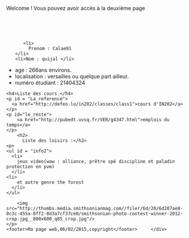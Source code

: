 <html>
  <head>
  	<meta charset="utf-8">
  	<link rel='stylesheet' href='css/style.css' type='text/css' />
    <title>MON SITE</title>
  </head>
  <body>
  <a id = "presentation">Welcome !
  </a href ="cv.html">
  Vous pouvez avoir accès à la deuxième page  </a>
  
  <script> 
function blink(ob) 
{ 
if (ob.style.visibility == "visible" ) 
{ 
ob.style.visibility = "hidden"; 
} 
else 
{ 
ob.style.visibility = "visible"; 
} 
} 
setInterval("blink(bl)",20000); 
</script>  
<br><br><br> 
    <div id="bl" style="visibility: visible">  <section id="pres">
       <ul id ="info1">
    
       <li>
         Prenom : Calae91
    </li>
    <li>Nom : quijal </li>
   <li>
     age : 266ans environs.
    </li>
    <li>
      localisation : versailles ou quelque part ailleur.
    </li>
    <li>
      numéro étudiant : 21404324
    </li>
    </ul>
    </section>

    <h4>Liste des cours.</h4>
    <p id = "La_reference">
      <a href="http://defeo.lu/in202/classes/class1">cours d'IN202</a>
    </p>
    <p id="le_reste">
		<a href="http://pubedt.uvsq.fr/VER/g4347.html">emplois du temps</a>
    </p>
		<h2>
          Liste des loisirs :</h2>
    <p>
	<ul id = "info2">
      <li>
        jeux video(wow : alliance, prêtre spé discipline et paladin protection en pvm)
      </li>
    <li>
        et autre genre the forest 
      </li>
	</ul>
      
		<img src="http://thumbs.media.smithsonianmag.com//filer/6d/20/6d207ae8-0c3c-455a-8ff2-8d3a7cf37ce0/smithsonian-photo-contest-winner-2012-crop.jpg__800x600_q85_crop.jpg"/>
	</p>
    <footer>Ma page web,06/02/2015,copyright</footer>     </div>
  
  
   
  </body>
  
  
</html>

